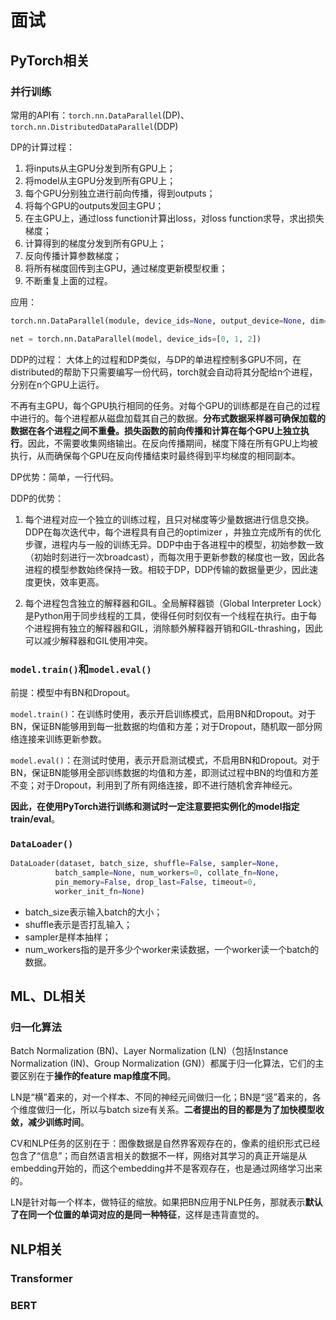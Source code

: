 # 面试

## PyTorch相关

### 并行训练

常用的API有：`torch.nn.DataParallel`(DP)、`torch.nn.DistributedDataParallel`(DDP)

DP的计算过程：

1. 将inputs从主GPU分发到所有GPU上；
2. 将model从主GPU分发到所有GPU上；
3. 每个GPU分别独立进行前向传播，得到outputs；
4. 将每个GPU的outputs发回主GPU；
5. 在主GPU上，通过loss function计算出loss，对loss function求导，求出损失梯度；
6. 计算得到的梯度分发到所有GPU上；
7. 反向传播计算参数梯度；
8. 将所有梯度回传到主GPU，通过梯度更新模型权重；
9. 不断重复上面的过程。

应用：

```python
torch.nn.DataParallel(module, device_ids=None, output_device=None, dim=0)

net = torch.nn.DataParallel(model, device_ids=[0, 1, 2])
```

DDP的过程：
大体上的过程和DP类似，与DP的单进程控制多GPU不同，在distributed的帮助下只需要编写一份代码，torch就会自动将其分配给n个进程，分别在n个GPU上运行。

不再有主GPU，每个GPU执行相同的任务。对每个GPU的训练都是在自己的过程中进行的。每个进程都从磁盘加载其自己的数据。**分布式数据采样器可确保加载的数据在各个进程之间不重叠。损失函数的前向传播和计算在每个GPU上独立执行**。因此，不需要收集网络输出。在反向传播期间，梯度下降在所有GPU上均被执行，从而确保每个GPU在反向传播结束时最终得到平均梯度的相同副本。

DP优势：简单，一行代码。

DDP的优势：
1. 每个进程对应一个独立的训练过程，且只对梯度等少量数据进行信息交换。DDP在每次迭代中，每个进程具有自己的optimizer ，并独立完成所有的优化步骤，进程内与一般的训练无异。DDP中由于各进程中的模型，初始参数一致（初始时刻进行一次broadcast），而每次用于更新参数的梯度也一致，因此各进程的模型参数始终保持一致。相较于DP，DDP传输的数据量更少，因此速度更快，效率更高。

2. 每个进程包含独立的解释器和GIL。全局解释器锁（Global Interpreter Lock）是Python用于同步线程的工具，使得任何时刻仅有一个线程在执行。由于每个进程拥有独立的解释器和GIL，消除额外解释器开销和GIL-thrashing，因此可以减少解释器和GIL使用冲突。

### `model.train()`和`model.eval()`

前提：模型中有BN和Dropout。

`model.train()`：在训练时使用，表示开启训练模式，启用BN和Dropout。对于BN，保证BN能够用到每一批数据的均值和方差；对于Dropout，随机取一部分网络连接来训练更新参数。

`model.eval()`：在测试时使用，表示开启测试模式，不启用BN和Dropout。对于BN，保证BN能够用全部训练数据的均值和方差，即测试过程中BN的均值和方差不变；对于Dropout，利用到了所有网络连接，即不进行随机舍弃神经元。

**因此，在使用PyTorch进行训练和测试时一定注意要把实例化的model指定train/eval**。

### `DataLoader()`

```python
DataLoader(dataset, batch_size, shuffle=False, sampler=None, 
          batch_sample=None, num_workers=0, collate_fn=None, 
          pin_memory=False, drop_last=False, timeout=0,
          worker_init_fn=None)
```

- batch_size表示输入batch的大小；
- shuffle表示是否打乱输入；
- sampler是样本抽样；
- num_workers指的是开多少个worker来读数据，一个worker读一个batch的数据。

## ML、DL相关

### 归一化算法

Batch Normalization (BN)、Layer Normalization (LN)（包括Instance Normalization (IN)、Group Normalization (GN)）都属于归一化算法，它们的主要区别在于**操作的feature map维度不同**。

LN是“横”着来的，对一个样本、不同的神经元间做归一化；BN是“竖”着来的，各个维度做归一化，所以与batch size有关系。**二者提出的目的都是为了加快模型收敛，减少训练时间**。

CV和NLP任务的区别在于：图像数据是自然界客观存在的，像素的组织形式已经包含了“信息”；而自然语言相关的数据不一样，网络对其学习的真正开端是从embedding开始的，而这个embedding并不是客观存在，也是通过网络学习出来的。

LN是针对每一个样本，做特征的缩放。如果把BN应用于NLP任务，那就表示**默认了在同一个位置的单词对应的是同一种特征**，这样是违背直觉的。

## NLP相关

### Transformer





### BERT